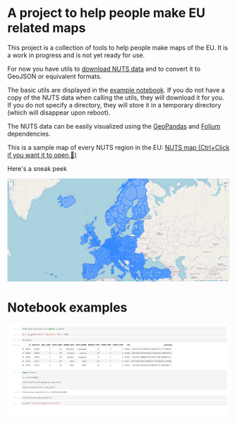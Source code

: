 # A project to help people make EU related maps

This project is a collection of tools to help people make maps of the EU. It is a work in progress and is not yet ready for use.

For now you have utils to [download NUTS data][1] and to convert it to GeoJSON or equivalent formats.

The basic utils are displayed in the [example notebook][2]. If you do not have a copy of the NUTS data when calling the utils, they will download it for you. If you do not specify a directory, they will store it in a temporary directory (which will disappear upon reboot).

The NUTS data can be easily visualized using the [GeoPandas][3] and [Folium][4] dependencies.

This is a sample map of every NUTS region in the EU: [NUTS map (Ctrl+Click if you want it to open :pray:)][5]

Here's a sneak peek

![nuts map][6]

# Notebook examples

![Notebook examples][7]

[1]:https://ec.europa.eu/eurostat/web/gisco/geodata/reference-data/administrative-units-statistical-units/nuts#nuts21
[2]:assets/images/nuts-notebook.html
[3]:https://geopandas.org/
[4]:https://python-visualization.github.io/folium/
[5]:assets/images/nuts.html
[6]:assets/images/nuts-map.png
[7]:assets/images/nuts-notebook.png